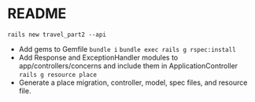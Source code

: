 # README

`rails new travel_part2 --api`
* Add gems to Gemfile
`bundle i`
`bundle exec rails g rspec:install`
* Add Response and ExceptionHandler modules to app/controllers/concerns and include them in ApplicationController
`rails g resource place`
* Generate a place migration, controller, model, spec files, and resource file.
